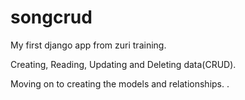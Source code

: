 # songcrud
My first django app from zuri training.

Creating, Reading, Updating and Deleting data(CRUD).

Moving on to creating the models and relationships. . 
